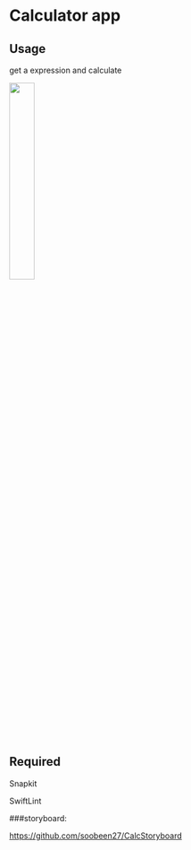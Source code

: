 # Calculator app

## Usage

get a expression and calculate

<img src="https://github.com/soobeen27/CalculatorUI/assets/68931740/65e34037-e6c5-441d-9c5a-073573695121" width = "30%">

## Required

Snapkit

SwiftLint

###storyboard:

https://github.com/soobeen27/CalcStoryboard
